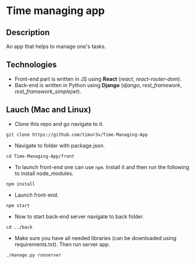 # Time managing app

## Description
An app that helps to manage one's tasks.

## Technologies
- Front-end part is written in JS using **React** (*react*, *react-router-dom*).
- Back-end is written in Python using **Django** (*django*, *rest_framework*, *rest_framework_simplejwt*).

## Lauch (Mac and Linux)

- Clone this repo and go navigate to it.
```shell
git clone https://github.com/timur3v/Time-Managing-App 
```

- Navigate to folder with package.json.
```shell
cd Time-Managing-App/front
```

- To launch front-end one can use `npm`. Install it and then run the following to install node_modules.
```shell
npm install
```

- Launch front-end.
```shell
npm start
```

- Now to start back-end server navigate to back folder.

```shell
cd ../back 
```

- Make sure you have all needed libraries (can be downloaded using requirements.txt). Then run server app.

```shell
./manage.py runserver
```